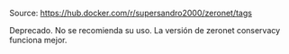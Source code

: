 Source: https://hub.docker.com/r/supersandro2000/zeronet/tags

Deprecado. No se recomienda su uso.
La versión de zeronet conservacy funciona mejor.
